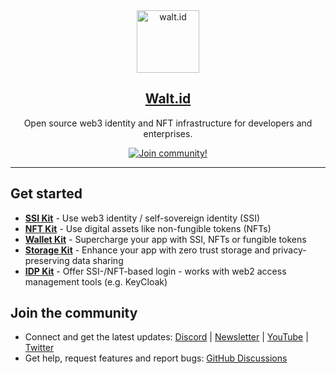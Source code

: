<div align="center">
<div>
    <a href="https://walt.id">
    <img alt="walt.id" src="https://user-images.githubusercontent.com/48290617/186866872-7b5b079b-d729-4585-a354-1e97d316b36f.png" width=100/>
    </a>    
</div>
    <h2><a href="https://walt.id" target="_blank">Walt.id</a></h2>
<p> Open source web3 identity and NFT infrastructure for developers and enterprises.</p>
<a href="https://walt.id/community">
    <img src="https://img.shields.io/badge/Join-The Community-blue.svg?style=flat" alt="Join community!" />
  </a>

<hr>
<div>
</div>

</div>


## Get started

* <a href="https://github.com/walt-id/waltid-ssikit" target="_blank" style="font-weight:bold;">SSI Kit</a> - Use web3 identity / self-sovereign identity (SSI)
* <a href="https://github.com/walt-id/waltid-nftkit" target="_blank" style="font-weight:bold;">NFT Kit</a> - Use digital assets like non-fungible tokens (NFTs)
* <a href="https://github.com/walt-id/waltid-walletkit" target="_blank" style="font-weight:bold;">Wallet Kit</a> - Supercharge your app with SSI, NFTs or fungible tokens
* <a href="https://github.com/walt-id/waltid-storage-kit" target="_blank" style="font-weight:bold;">Storage Kit</a> - Enhance your app with zero trust storage and privacy-preserving data sharing
* <a href="https://github.com/walt-id/waltid-idpkit" target="_blank" style="font-weight:bold;">IDP Kit</a> - Offer SSI-/NFT-based login - works with web2 access management tools (e.g. KeyCloak) 


## Join the community

* Connect and get the latest updates: <a href="https://discord.com/invite/zUnxncExF5">Discord</a> | <a href="https://walt.id/newsletter">Newsletter</a> | <a href="https://www.youtube.com/channel/UCXfOzrv3PIvmur_CmwwmdLA">YouTube</a> | <a href="https://mobile.twitter.com/walt_id" target="_blank">Twitter</a>
* Get help, request features and report bugs: <a href="https://github.com/walt-id/.github/discussions" target="_blank">GitHub Discussions</a>
